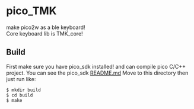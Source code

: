 # pico_TMK
make pico2w as a ble keyboard!<br>
Core keyboard lib is TMK_core!

## Build

First make sure you have pico_sdk installed! and can compile pico C/C++ project.
You can see the pico_sdk [README.md](https://github.com/raspberrypi/pico-sdk)
Move to this directory then just run like:

    $ mkdir build
    $ cd build
    $ make
